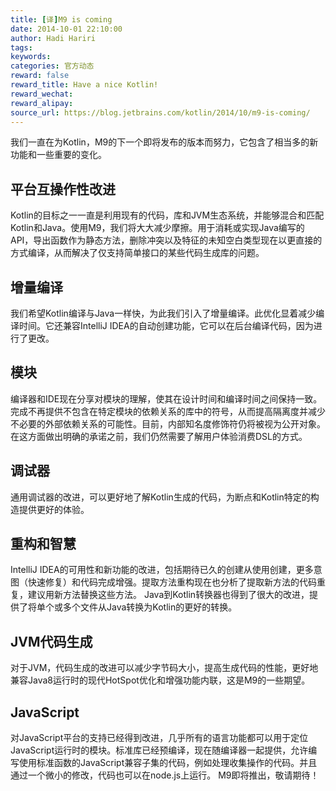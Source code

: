 ```yaml
---
title: [译]M9 is coming
date: 2014-10-01 22:10:00
author: Hadi Hariri
tags:
keywords:
categories: 官方动态
reward: false
reward_title: Have a nice Kotlin!
reward_wechat:
reward_alipay:
source_url: https://blog.jetbrains.com/kotlin/2014/10/m9-is-coming/
---
```


我们一直在为Kotlin，M9的下一个即将发布的版本而努力，它包含了相当多的新功能和一些重要的变化。
## 平台互操作性改进

Kotlin的目标之一一直是利用现有的代码，库和JVM生态系统，并能够混合和匹配Kotlin和Java。使用M9，我们将大大减少摩擦。用于消耗或实现Java编写的API，导出函数作为静态方法，删除冲突以及特征的未知空白类型现在以更直接的方式编译，从而解决了仅支持简单接口的某些代码生成库的问题。
## 增量编译

我们希望Kotlin编译与Java一样快，为此我们引入了增量编译。此优化显着减少编译时间。它还兼容IntelliJ IDEA的自动创建功能，它可以在后台编译代码，因为进行了更改。
## 模块

编译器和IDE现在分享对模块的理解，使其在设计时间和编译时间之间保持一致。完成不再提供不包含在特定模块的依赖关系的库中的符号，从而提高隔离度并减少不必要的外部依赖关系的可能性。目前，内部知名度修饰符仍将被视为公开对象。在这方面做出明确的承诺之前，我们仍然需要了解用户体验消费DSL的方式。
## 调试器

通用调试器的改进，可以更好地了解Kotlin生成的代码，为断点和Kotlin特定的构造提供更好的体验。
## 重构和智慧

IntelliJ IDEA的可用性和新功能的改进，包括期待已久的创建从使用创建，更多意图（快速修复）和代码完成增强。提取方法重构现在也分析了提取新方法的代码重复，建议用新方法替换这些方法。 Java到Kotlin转换器也得到了很大的改进，提供了将单个或多个文件从Java转换为Kotlin的更好的转换。
## JVM代码生成

对于JVM，代码生成的改进可以减少字节码大小，提高生成代码的性能，更好地兼容Java8运行时的现代HotSpot优化和增强功能内联，这是M9的一些期望。
## JavaScript

对JavaScript平台的支持已经得到改进，几乎所有的语言功能都可以用于定位JavaScript运行时的模块。标准库已经预编译，现在随编译器一起提供，允许编写使用标准函数的JavaScript兼容子集的代码，例如处理收集操作的代码。并且通过一个微小的修改，代码也可以在node.js上运行。
M9即将推出，敬请期待！
